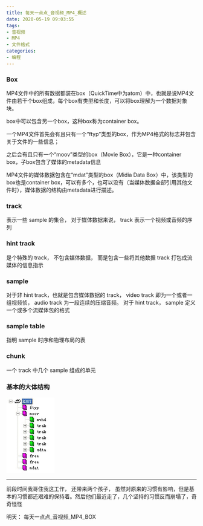 ```yaml
---
title: 每天一点点_音视频_MP4_概述
date: 2020-05-19 09:03:55
tags:
- 音视频
- MP4
- 文件格式
categories:
- 编程
---
```


### Box

MP4文件中的所有数据都装在box（QuickTime中为atom）中，也就是说MP4文件由若干个box组成，每个box有类型和长度，可以将box理解为一个数据对象块。

box中可以包含另一个box，这种box称为container box。

一个MP4文件首先会有且只有一个“ftyp”类型的box，作为MP4格式的标志并包含关于文件的一些信息；

之后会有且只有一个“moov”类型的box（Movie Box），它是一种container box，子box包含了媒体的metadata信息

MP4文件的媒体数据包含在“mdat”类型的box（Midia Data Box）中，该类型的box也是container box，可以有多个，也可以没有（当媒体数据全部引用其他文件时），媒体数据的结构由metadata进行描述。

### track

表示一些 sample 的集合， 对于媒体数据来说， track 表示一个视频或音频的序列

### hint track

是个特殊的 track， 不包含媒体数据， 而是包含一些将其他数据 track 打包成流媒体的信息指示

### sample 

对于非 hint track，也就是包含媒体数据的 track， video track 即为一个或者一组视频侦， audio track 为一段连续的压缩音频。 对于 hint track， sample 定义一个或多个流媒体包的格式

### sample table

指明 sample 时序和物理布局的表

### chunk

一个 track 中几个 sample 组成的单元

### 基本的大体结构

![](2020-05-19-09-18-49.png)

---

前段时间我哥住我这工作， 还带来两个孩子， 虽然对原来的习惯有影响，但是基本的习惯都还艰难的保持着。然后他们最近走了，几个坚持的习惯反而崩塌了，奇奇怪怪

明天： 每天一点点_音视频_MP4_BOX

